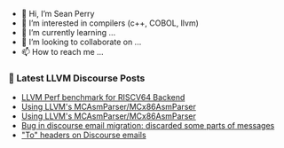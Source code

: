 - 👋 Hi, I’m Sean Perry
- 👀 I’m interested in compilers (c++, COBOL, llvm)
- 🌱 I’m currently learning ...
- 💞️ I’m looking to collaborate on ...
- 📫 How to reach me ...

<!---
s66perry/s66perry is a ✨ special ✨ repository because its `README.md` (this file) appears on your GitHub profile.
You can click the Preview link to take a look at your changes.
--->
### 📕 Latest LLVM Discourse Posts

<!-- DISCOURSE-LLVM:START -->
- [LLVM Perf benchmark for RISCV64 Backend](https://discourse.llvm.org/t/llvm-perf-benchmark-for-riscv64-backend/60075/1)
- [Using LLVM&#39;s MCAsmParser/MCx86AsmParser](https://discourse.llvm.org/t/using-llvms-mcasmparser-mcx86asmparser/59973/3)
- [Using LLVM&#39;s MCAsmParser/MCx86AsmParser](https://discourse.llvm.org/t/using-llvms-mcasmparser-mcx86asmparser/59973/2)
- [Bug in discourse email migration: discarded some parts of messages](https://discourse.llvm.org/t/bug-in-discourse-email-migration-discarded-some-parts-of-messages/60074/1)
- [&quot;To&quot; headers on Discourse emails](https://discourse.llvm.org/t/to-headers-on-discourse-emails/60052/3)
<!-- DISCOURSE-LLVM:END -->
